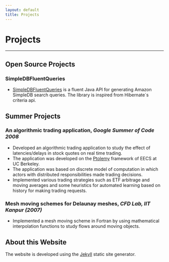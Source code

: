 ```yaml
---
layout: default
title: Projects
---
```


# Projects
----------

## Open Source Projects

### SimpleDBFluentQueries

  - [SimpleDBFluentQueries](https://github.com/aerohit/SimpleDBFluentQueries) is a fluent Java
    API for generating Amazon SimpleDB search queries. The library is inspired from Hibernate`s 
    criteria api.


## Summer Projects

### An algorithmic trading application, *Google Summer of Code 2008* 

  - Developed an algorithmic trading application to study the effect of latencies/delays in
    stock quotes on real time trading.
  - The application was developed on the [Ptolemy](http://ptolemy.eecs.berkeley.edu/) framework
    of EECS at UC Berkeley. 
  - The application was based on discrete model of computation in which actors with distributed
    responsibilities made trading decisions.
  - Implemented various trading strategies such as ETF arbitrage and moving averages and some
    heuristics for automated learning based on history for making trading requests.      
    

### Mesh moving schemes for Delaunay meshes, *CFD Lab, IIT Kanpur (2007)*

  - Implemented a mesh moving scheme in Fortran by using mathematical interpolation functions to
    study flows around moving objects.

## About this Website

The website is developed using the [Jekyll](http://jekyllrb.com) static site generator.

